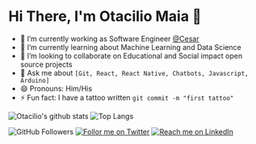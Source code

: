 # Hi There, I'm Otacilio Maia 👋

- 🔭 I’m currently working as Software Engineer [@Cesar](https://github.com/CESARBR)
- 🌱 I’m currently learning about Machine Learning and Data Science
- 👯 I’m looking to collaborate on Educational and Social impact open source projects
- 💬 Ask me about `[Git, React, React Native, Chatbots, Javascript, Arduino]` 
- 😄 Pronouns: Him/His
- ⚡ Fun fact: I have a tattoo written `git commit -m "first tattoo"`

![Otacilio's github stats](https://github-readme-stats.vercel.app/api?username=OtacilioN) ![Top Langs](https://github-readme-stats.vercel.app/api/top-langs/?username=OtacilioN&layout=compact)


![GitHub Followers](https://img.shields.io/github/followers/OtacilioN?style=social) [![Follor me on Twitter](https://img.shields.io/twitter/follow/Otacilio_Maia?style=social)](https://twitter.com/Otacilio_Maia) [![Reach me on LinkedIn](https://img.shields.io/badge/LinkedIn--_.svg?style=social&logo=linkedin&link=http:///www.linkedin.com/in/otacilio/)](https://www.linkedin.com/in/otacilio/)



